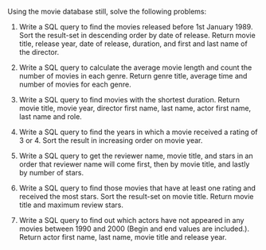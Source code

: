 Using the movie database still, solve the following problems:

1. Write a SQL query to find the movies released before 1st January 1989. Sort the result-set in descending order by date of release. Return movie title, release year, date of release, duration, and first and last name of the director.

2. Write a SQL query to calculate the average movie length and count the number of movies in each genre. Return genre title, average time and number of movies for each genre.

3. Write a SQL query to find movies with the shortest duration. Return movie title, movie year, director first name, last name, actor first name, last name and role.

4. Write a SQL query to find the years in which a movie received a rating of 3 or 4. Sort the result in increasing order on movie year.

5. Write a SQL query to get the reviewer name, movie title, and stars in an order that reviewer name will come first, then by movie title, and lastly by number of stars.

6. Write a SQL query to find those movies that have at least one rating and received the most stars. Sort the result-set on movie title. Return movie title and maximum review stars.

7. Write a SQL query to find out which actors have not appeared in any movies between 1990 and 2000 (Begin and end values are included.). Return actor first name, last name, movie title and release year.